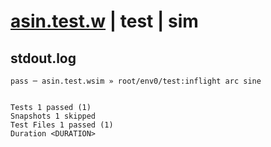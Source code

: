# [asin.test.w](../../../../../../examples/tests/sdk_tests/math/asin.test.w) | test | sim

## stdout.log
```log
pass ─ asin.test.wsim » root/env0/test:inflight arc sine
 
 
Tests 1 passed (1)
Snapshots 1 skipped
Test Files 1 passed (1)
Duration <DURATION>
```

